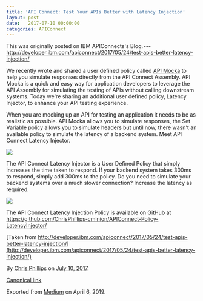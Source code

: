 ```yaml
---
title: 'API Connect: Test Your APIs Better with Latency Injection'
layout: post
date:   2017-07-10 00:00:00
categories: APIConnect
---
```



This was originally posted on IBM APIConnects's
Blog. --- <http://developer.ibm.com/apiconnect/2017/05/24/test-apis-better-latency-injection/>

We recently wrote and shared a user defined policy called [API
Mocka](https://developer.ibm.com/apiconnect/2017/05/11/mocking-backend-services-gateway-policies/) to help you simulate responses directly from the API
Connect Assembly. API Mocka is a quick and easy way for application
developers to leverage the API Assembly for simulating the testing of
APIs without calling downstream systems. Today we're sharing an
additional user defined policy, Latency Injector, to enhance your API
testing experience.

When you are mocking up an API for testing an application it needs to be
as realistic as possible. API Mocka allows you to simulate responses,
the Set Variable policy allows you to simulate headers but until now,
there wasn't an available policy to simulate the latency of a backend
system. Meet API Connect Latency Injector.

![](https://cdn-images-1.medium.com/max/800/0*mzcB4e1_-ybqSLCQ.png)

The API Connect Latency Injector is a User Defined Policy that simply
increases the time taken to respond. If your backend system takes 300ms
to respond, simply add 300ms to the policy. Do you need to simulate your
backend systems over a much slower connection? Increase the latency as
required.

![](https://cdn-images-1.medium.com/max/800/0*-HmokCEYkW-ixdV_.png)

The API Connect Latency Injection Policy is available on GitHub at
<https://github.com/ChrisPhillips-cminion/APIConnect-Policy-LatencyInjector/>

[Taken from
http://developer.ibm.com/apiconnect/2017/05/24/test-apis-better-latency-injection/](http://developer.ibm.com/apiconnect/2017/05/24/test-apis-better-latency-injection/)





By [Chris Phillips](https://medium.com/@cminion) on
[July 10, 2017](https://medium.com/p/601d02685d2b).

[Canonical
link](https://medium.com/@cminion/api-connect-test-your-apis-better-with-latency-injection-601d02685d2b)

Exported from [Medium](https://medium.com) on April 6, 2019.
